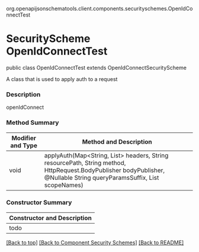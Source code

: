 org.openapijsonschematools.client.components.securityschemes.OpenIdConnectTest
# SecurityScheme OpenIdConnectTest

public class OpenIdConnectTest
extends OpenIdConnectSecurityScheme

A class that is used to apply auth to a request

### Description
openIdConnect

### Method Summary
| Modifier and Type | Method and Description |
| ----------------- | ---------------------- |
| void              | applyAuth(Map<String, List<String>> headers, String resourcePath, String method, HttpRequest.BodyPublisher bodyPublisher, @Nullable String queryParamsSuffix, List<String> scopeNames) |

### Constructor Summary
| Constructor and Description |
| --------------------------- |
| todo |

[[Back to top]](#top) [[Back to Component Security Schemes]](../../../README.md#Component-SecuritySchemes) [[Back to README]](../../../README.md)
